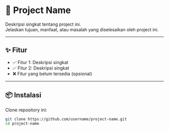 # 📘 Project Name

Deskripsi singkat tentang project ini.  
Jelaskan tujuan, manfaat, atau masalah yang diselesaikan oleh project ini.

---

## ✨ Fitur

- ✅ Fitur 1: Deskripsi singkat
- ✅ Fitur 2: Deskripsi singkat
- ❌ Fitur yang belum tersedia (opsional)

---

## 📦 Instalasi

Clone repository ini:

```bash
git clone https://github.com/username/project-name.git
cd project-name
